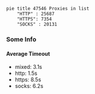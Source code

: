 
```mermaid
pie title 47546 Proxies in list
    "HTTP" : 25687
    "HTTPS": 7354
    "SOCKS" : 20131
```

### Some Info
#### Average Timeout

- mixed: 3.1s
- http: 1.5s
- https: 8.5s
- socks: 6.2s
